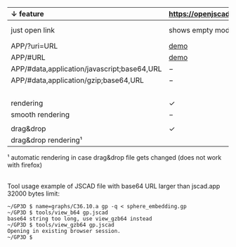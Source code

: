 ↓ feature|https://openjscad.xyz|https://jscad.app|← APP
:---|:--------------------|:----------------|-
just open link|shows empty model|shows JSCAD logo model
APP/?uri=URL |[demo](https://openjscad.xyz/?uri=https://stamm-wilbrandt.de/en/forum/JSCAD.minimal.js)|−
APP/#URL|[demo](https://openjscad.xyz/#https://stamm-wilbrandt.de/en/forum/JSCAD.minimal.js)|[demo](https://jscad.app/#https://stamm-wilbrandt.de/en/forum/JSCAD.minimal.js)
APP/#data,application/javascript;base64,URL|−|[demo](https://jscad.app/#data:application/javascript;base64,bW9kdWxlLmV4cG9ydHM9ZnVuY3Rpb24gbWFpbigpe3JldHVybiByZXF1aXJlKCdAanNjYWQvbW9kZWxpbmcnKS5wcmltaXRpdmVzLnNwaGVyZSh7cmFkaXVzOiA1MH0pfQ==)|[view_b64](tools/view_b64)
APP/#data,application/gzip;base64,URL|−|[demo](https://jscad.app/#data:application/gzip;base64,H4sICAAAAAAAAzYzAA3KwQ5AMAwA0Luv2I1dxsVFIvErixUV66ZdRSL+nXd+MQU9wMGdExcZF6W5YCITPVJjH4aiTIbhVGRo6mmX2Yc2pgAH0lpblxkjFrxAnOQN/vSwD6gymL577Vt90vGbrWIAAAA=)|[view_gzb64](tools/view_gzb64)
 | | | | ↑ tool
rendering|✓|✓
smooth rendering|−|✓
 | | | |
drag&drop |✓ |✓ | |
drag&drop rendering¹| |✓ | |

¹ automatic rendering in case drag&drop file gets changed (does not work with firefox)

   
Tool usage example of JSCAD file with base64 URL larger than jscad.app 32000 bytes limit:  
```
~/GP3D $ name=graphs/C36.10.a gp -q < sphere_embedding.gp 
~/GP3D $ tools/view_b64 gp.jscad
base64 string too long, use view_gzb64 instead
~/GP3D $ tools/view_gzb64 gp.jscad
Opening in existing browser session.
~/GP3D $ 
```
